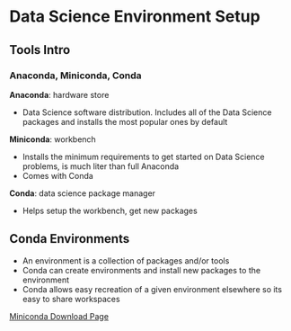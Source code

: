 # Data Science Environment Setup

## Tools Intro

### Anaconda, Miniconda, Conda

**Anaconda**: hardware store
  - Data Science software distribution. Includes all of the Data Science packages and installs the most popular ones by default

**Miniconda**: workbench
  - Installs the minimum requirements to get started on Data Science problems, is much liter than full Anaconda
  - Comes with Conda
  
**Conda**: data science package manager
  - Helps setup the workbench, get new packages

## Conda Environments

- An environment is a collection of packages and/or tools
- Conda can create environments and install new packages to the environment
- Conda allows easy recreation of a given environment elsewhere so its easy to share workspaces

[Miniconda Download Page](https://docs.conda.io/en/latest/miniconda.html)
